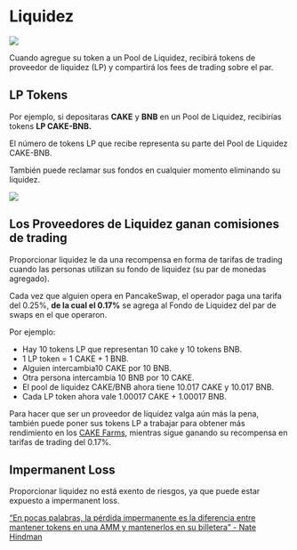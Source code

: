 # Liquidez

![](https://gblobscdn.gitbook.com/assets%2F-MHREX7DHcljbY5IkjgJ%2F-Mb9Zry-ZB3tPvT1CIzP%2F-Mb9ovQQQR3i7hnjxvWU%2Fdocs%20masthead%20\(4\).png?alt=media\&token=858aed46-510e-46d3-95c0-aa5a4fa5ce07)

Cuando agregue su token a un Pool de Liquidez, recibirá tokens de proveedor de liquidez (LP) y compartirá los fees de trading sobre el par.

## LP Tokens <a href="#lp-tokens" id="lp-tokens"></a>

Por ejemplo, si depositaras **CAKE** y **BNB** en un Pool de Liquidez, recibirías tokens **LP CAKE-BNB.**

El número de tokens LP que recibe representa su parte del Pool de Liquidez CAKE-BNB.

También puede reclamar sus fondos en cualquier momento eliminando su liquidez.

![](https://gblobscdn.gitbook.com/assets%2F-MHREX7DHcljbY5IkjgJ%2F-MYddUj7mrAzIDJSC820%2F-MYdezVThmhitREO6z6V%2FScreenshot%202021-04-19%20at%206.27.22%20PM.png?alt=media\&token=568dc33f-6a83-436b-a956-f54aacb5ceff)

## Los Proveedores de Liquidez ganan comisiones de trading <a href="#liquidity-providers-earn-trading-fees" id="liquidity-providers-earn-trading-fees"></a>

Proporcionar liquidez le da una recompensa en forma de tarifas de trading cuando las personas utilizan su fondo de liquidez (su par de monedas agregado).

Cada vez que alguien opera en PancakeSwap, el operador paga una tarifa del 0.25%, **de la cual el 0.17%** se agrega al Fondo de Liquidez del par de swaps en el que operaron.

Por ejemplo:

* Hay 10 tokens LP que representan 10 cake y 10 tokens BNB.
* 1 LP token = 1 CAKE + 1 BNB.
* Alguien intercambia10 CAKE por 10 BNB.
* Otra persona intercambia 10 BNB por 10 CAKE.
* El pool de liquidez CAKE/BNB ahora tiene 10.017 CAKE y 10.017 BNB.
* Cada LP token ahora vale 1.00017 CAKE + 1.00017 BNB.

Para hacer que ser un proveedor de liquidez valga aún más la pena, también puede poner sus tokens LP a trabajar para obtener más rendimiento en los [CAKE Farms](https://pancakeswap.finance/farms), mientras sigue ganando su recompensa en tarifas de trading del 0.17%.

## Impermanent Loss <a href="#impermanent-loss" id="impermanent-loss"></a>

Proporcionar liquidez no está exento de riesgos, ya que puede estar expuesto a impermanent loss.

&#x20;[“En pocas palabras, la pérdida impermanente es la diferencia entre mantener tokens en una AMM y mantenerlos en su billetera” - Nate Hindman](https://blog.bancor.network/beginners-guide-to-getting-rekt-by-impermanent-loss-7c9510cb2f22)
